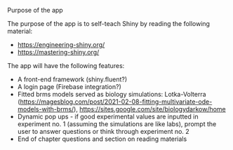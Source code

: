 Purpose of the app

The purpose of the app is to self-teach Shiny by reading the following material:
* https://engineering-shiny.org/
* https://mastering-shiny.org/

The app will have the following features:
* A front-end framework (shiny.fluent?)
* A login page (Firebase integration?)
* Fitted brms models served as biology simulations: Lotka-Volterra (https://magesblog.com/post/2021-02-08-fitting-multivariate-ode-models-with-brms/), https://sites.google.com/site/biologydarkow/home 
* Dynamic pop ups - if good experimental values are inputted in experiment no. 1 (assuming the simulations are like labs), prompt the user to answer questions or think through experiment no. 2 
* End of chapter questions and section on reading materials 

